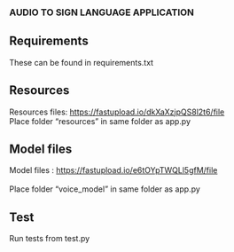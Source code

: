 ### AUDIO TO SIGN LANGUAGE APPLICATION
## Requirements
These can be found in requirements.txt
## Resources
Resources files: https://fastupload.io/dkXaXzjpQS8l2t6/file
<br>Place folder “resources” in same folder as app.py
## Model files
Model files : https://fastupload.io/e6tOYpTWQLl5gfM/file  
<br>Place folder “voice_model” in same folder as app.py
## Test
Run tests from test.py
